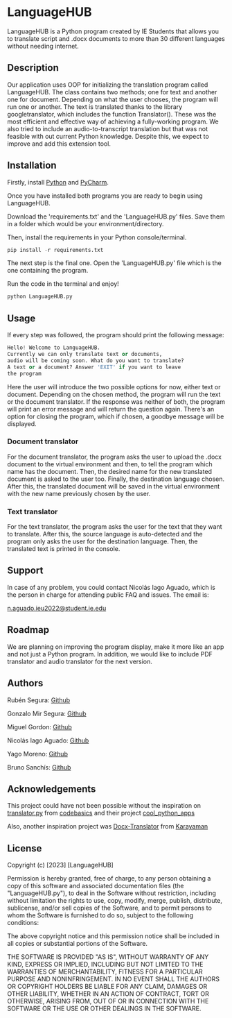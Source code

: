 # LanguageHUB

LanguageHUB is a Python program created by IE Students that allows you to translate script and .docx documents to more than 30 different languages without needing internet. 


## Description

Our application uses OOP for initializing the translation program called LanguageHUB. The class contains two methods; one for text and another one for document. Depending on what the user chooses, the program will run one or another. The text is translated thanks to the library googletranslator, which includes the function Translator(). These was the most efficient and effective way of achieving a fully-working program. We also tried to include an audio-to-transcript translation but that was not feasible with out current Python knowledge. Despite this, we expect to improve and add this extension tool.


## Installation
Firstly, install [Python](https://www.python.org/downloads/) and [PyCharm](https://www.jetbrains.com/pycharm/download/).

Once you have installed both programs you are ready to begin using LanguageHUB.

Download the 'requirements.txt' and the 'LanguageHUB.py' files. Save them in a folder which would be your environment/directory.

Then, install the requirements in your Python console/terminal.


```python
pip install -r requirements.txt
```

The next step is the final one. Open the 'LanguageHUB.py' file which is the one containing the program. 

Run the code in the terminal and enjoy!

```python
python LanguageHUB.py
```

## Usage
If every step was followed, the program should print the following message: 

```python 
Hello! Welcome to LanguageHUB.
Currently we can only translate text or documents, 
audio will be coming soon. What do you want to translate?
A text or a document? Answer 'EXIT' if you want to leave 
the program
```

Here the user will introduce the two possible options for now, either text or document. Depending on the chosen method, the program will run the text or the document translator. If the response was neither of both, the program will print an error message and will return the question again. There's an option for closing the program, which if chosen, a goodbye message will be displayed.

### Document translator
For the document translator, the program asks the user to upload the .docx document to the virtual environment and then, to tell the program which name has the document. Then, the desired name for the new translated document is asked to the user too. Finally, the destination language chosen. After this, the translated document will be saved in the virtual environment with the new name previously chosen by the user.

### Text translator
For the text translator, the program asks the user for the text that they want to translate. After this, the source language is auto-detected and the program only asks the user for the destination language. Then, the translated text is printed in the console.

## Support
In case of any problem, you could contact Nicolás Iago Aguado, which is the person in charge for attending public FAQ and issues. The email is:

n.aguado.ieu2022@student.ie.edu

## Roadmap
We are planning on improving the program display, make it more like an app and not just a Python program. In addition, we would like to include PDF translator and audio translator for the next version.

## Authors
Rubén Segura: [Github]()

Gonzalo Mir Segura: [Github]()

Miguel Gordon: [Github]()

Nicolás Iago Aguado: [Github]()

Yago Moreno: [Github]()

Bruno Sanchís: [Github]()

## Acknowledgements

This project could have not been possible without the inspiration on [translator.py](https://github.com/codebasics/cool_python_apps/blob/main/1_language_translate/translator.py) from [codebasics](https://github.com/codebasics) and their project [cool_python_apps](https://github.com/codebasics/cool_python_apps)

Also, another inspiration project was [Docx-Translator](https://github.com/karayaman/Docx-Translator/blob/master/main.py) from [Karayaman](https://github.com/karayaman)

## License

Copyright (c) [2023] [LanguageHUB]

Permission is hereby granted, free of charge, to any person obtaining a copy
of this software and associated documentation files (the "LanguageHUB.py"), to deal
in the Software without restriction, including without limitation the rights
to use, copy, modify, merge, publish, distribute, sublicense, and/or sell
copies of the Software, and to permit persons to whom the Software is
furnished to do so, subject to the following conditions:

The above copyright notice and this permission notice shall be included in all
copies or substantial portions of the Software.

THE SOFTWARE IS PROVIDED "AS IS", WITHOUT WARRANTY OF ANY KIND, EXPRESS OR
IMPLIED, INCLUDING BUT NOT LIMITED TO THE WARRANTIES OF MERCHANTABILITY,
FITNESS FOR A PARTICULAR PURPOSE AND NONINFRINGEMENT. IN NO EVENT SHALL THE
AUTHORS OR COPYRIGHT HOLDERS BE LIABLE FOR ANY CLAIM, DAMAGES OR OTHER
LIABILITY, WHETHER IN AN ACTION OF CONTRACT, TORT OR OTHERWISE, ARISING FROM,
OUT OF OR IN CONNECTION WITH THE SOFTWARE OR THE USE OR OTHER DEALINGS IN THE
SOFTWARE.

